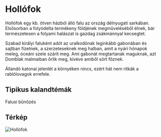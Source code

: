 # Hollófok

Hollófok egy kb. ötven házból álló falu az ország délnyugati sarkában. Elsősorban a folyódelta termékeny földjének megműveléséből élnek, bár természetesen a folyami halászat is gazdag zsákmánnyal kecsegtet.

Szabad királyi faluként adót az uralkodónak leginkább gabonában és sajtban fizetnek, a szerzeteseknek meg halban, amit a nyári hónapok meleg, óceáni szele szárít meg. Ami gabonát megtartanak maguknak, azt Domblak malmaiban őrlik meg, kivéve amiből sört főznek.

Állandó katonai jelenlét a környéken nincs, ezért hát nem ritkák a rablólovagok errefele.

## Tipikus kalandtémák

Falusi bűnözés

## Térkép

![Hollófok](/assets/lore/maps/ravenbluff_hu.png)

<!-- https://watabou.github.io/village-generator/?seed=2052337198&tags=river,no%20square,farmland,highway&width=800&height=800&name=Hollófok&pop=250&roads=178938 -->